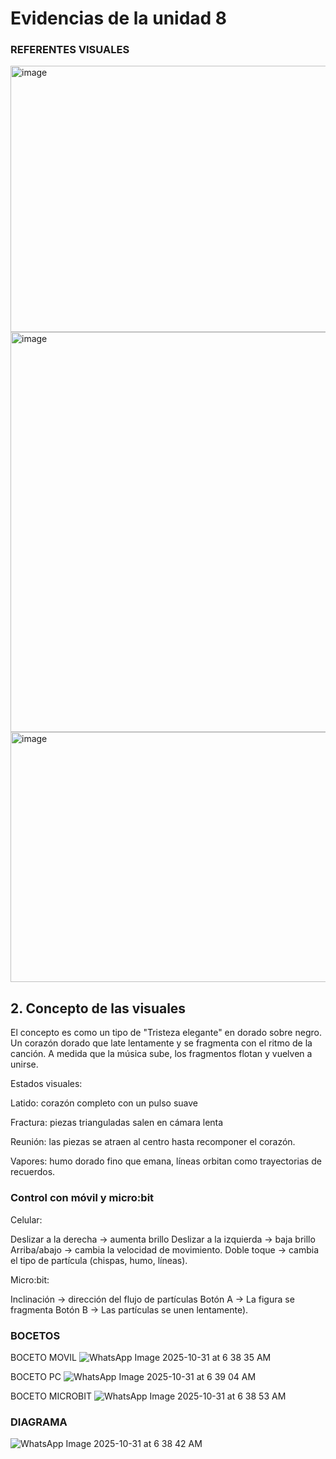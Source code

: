 
# Evidencias de la unidad 8

### REFERENTES VISUALES

<img width="1280" height="426" alt="image" src="https://github.com/user-attachments/assets/76364177-5b72-4fcb-a913-799a169aeaeb" />
<img width="640" height="640" alt="image" src="https://github.com/user-attachments/assets/71a3ad90-d876-4e42-8f98-0a72bd0e0262" />
<img width="600" height="400" alt="image" src="https://github.com/user-attachments/assets/44d8beb5-a9e5-4634-81bb-3a632e499233" />

## 2. Concepto de las visuales

El concepto es como un tipo de "Tristeza elegante" en dorado sobre negro. Un corazón dorado que late lentamente y se fragmenta con el ritmo de la canción. A medida que la música sube, los fragmentos flotan y vuelven a unirse.

Estados visuales:

Latido: corazón completo con un pulso suave

Fractura: piezas trianguladas salen en cámara lenta

Reunión: las piezas se atraen al centro hasta recomponer el corazón.

Vapores: humo dorado fino que emana, líneas orbitan como trayectorias de recuerdos.

### Control con móvil y micro:bit

Celular:

Deslizar a la derecha → aumenta brillo 
Deslizar a la izquierda → baja brillo 
Arriba/abajo → cambia la velocidad de movimiento.
Doble toque → cambia el tipo de partícula (chispas, humo, líneas).

Micro:bit:

Inclinación → dirección del flujo de partículas 
Botón A → La figura se fragmenta
Botón B → Las partículas se unen lentamente).

### BOCETOS

BOCETO MOVIL
![WhatsApp Image 2025-10-31 at 6 38 35 AM](https://github.com/user-attachments/assets/914df4e6-ac8c-4d13-a246-d69478aa614c)

BOCETO PC
![WhatsApp Image 2025-10-31 at 6 39 04 AM](https://github.com/user-attachments/assets/82addfcf-f2ee-4274-9257-4ea213bfe7fb)

BOCETO MICROBIT
![WhatsApp Image 2025-10-31 at 6 38 53 AM](https://github.com/user-attachments/assets/b0cf98f6-c009-45f3-918d-735ed85059da)

### DIAGRAMA

![WhatsApp Image 2025-10-31 at 6 38 42 AM](https://github.com/user-attachments/assets/cbf9d85f-c854-4d14-83b7-f71b53c274f3)








